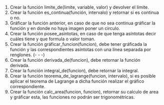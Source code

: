 1. Crear la función limite_de(limite, variable, valor) y devolver el límite.
2. Crear la función es_continua(función, intervalo) y retornar si es continua o no.
3. Gráficar la función anterior, en caso de que no sea continua gráficar la función y en donde no haya imagen poner un circulo.
4. Crear la función posee_asintotas, en caso de que tenga asíntotas decir cuáles tiene y que formula o valor toman.
5. Crear la función gráficar_funcion(funcion), debe tener gráficada la función y las correspondientes asíntotas con una línea separada por renglones. (- - -)
6. Crear la función derivada_de(funcion), debe retornar la función derivada.
7. Crear la función integral_de(funcion), debe retornar la integral.
8. Crear la función teorema_de_lagrange(funcion, intervalo), si es posible aplicar el teorema de Lagrange a dicha función realizar el gráfico correspondiente.
9. Crear la función calc_area(funcion, funcion), retornar su calculo de area y gráficar esta, las funciones no podrán ser trigonométricas.
   
